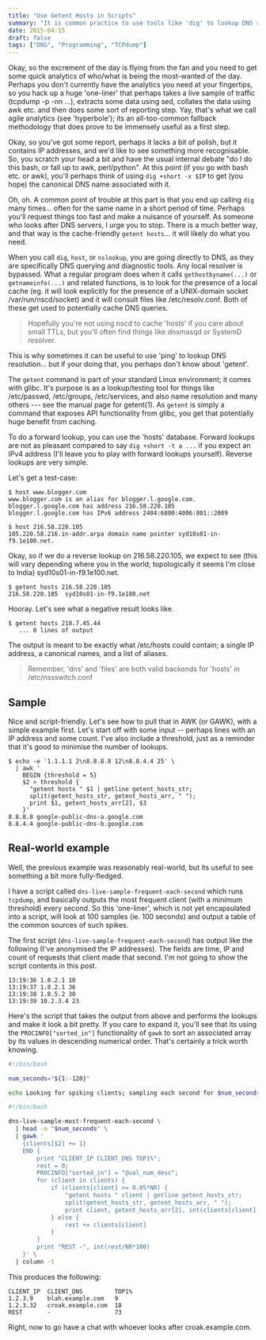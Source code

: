 ```yaml
---
title: "Use Getent Hosts in Scripts"
summary: "It is common practice to use tools like 'dig' to lookup DNS results, but this has very bad performance. If you just need to lookup a name or address, there's an easier, friendly way."
date: 2015-04-15
draft: false
tags: ["DNS", "Programming", "TCPdump"]
---
```


Okay, so the excrement of the day is flying from the fan and you need to get some quick analytics of who/what is being the most-wanted of the day. Perhaps you don't currently have the analytics you need at your fingertips, so you hack up a huge 'one-liner' that perhaps takes a live sample of traffic (tcpdump -p -nn ...), extracts some data using sed, collates the data using awk etc. and then does some sort of reporting step. Yay, that's what we call agile analytics (see 'hyperbole'); its an all-too-common fallback methodology that does prove to be immensely useful as a first step.

Okay, so you've got some report, perhaps it lacks a bit of polish, but it contains IP addresses, and we'd like to see something more recognisable. So, you scratch your head a bit and have the usual internal debate "do I do this bash, or fall up to awk, perl/python". At this point (if you go with bash etc. or awk), you'll perhaps think of using `dig +short -x $IP` to get (you hope) the canonical DNS name associated with it.

Oh, oh. A common point of trouble at this part is that you end up calling `dig` many times... often for the same name in a short period of time. Perhaps you'll request things too fast and make a nuisance of yourself. As someone who looks after DNS servers, I urge you to stop. There is a much better way, and that way is the cache-friendly `getent hosts`... it will likely do what you need.

When you call `dig`, `host`, or `nslookup`, you are going directly to DNS, as they are specifically DNS querying and diagnostic tools. Any local resolver is bypassed. What a regular program does when it calls `gethostbyname(...)` or `getnameinfo(...)` and related functions, is to look for the presence of a local cache (eg. it will look explicitly for the presence of a UNIX-domain socket /var/run/nscd/socket) and it will consult files like /etc/resolv.conf. Both of these get used to potentially cache DNS queries.

> Hopefully you're not using nscd to cache 'hosts' if you care about small TTLs, but you'll often find things like dnsmasqd or SystemD resolver.

This is why sometimes it can be useful to use 'ping' to lookup DNS resolution... but if your doing that, you perhaps don't know about 'getent'.

The `getent` command is part of your standard Linux environment; it comes with glibc. It's purpose is as a lookup/testing tool for things like /etc/passwd, /etc/groups, /etc/services, and also name resolution and many others --- see the manual page for getent(1). As `getent` is simply a command that exposes API functionality from glibc, you get that potentially huge benefit from caching.

To do a forward lookup, you can use the 'hosts' database. Forward lookups are not as pleasant compared to say `dig +short -t a ...` if you expect an IPv4 address (I'll leave you to play with forward lookups yourself). Reverse lookups are very simple.

Let's get a test-case:

```bashsession
$ host www.blogger.com
www.blogger.com is an alias for blogger.l.google.com.
blogger.l.google.com has address 216.58.220.105
blogger.l.google.com has IPv6 address 2404:6800:4006:801::2009

$ host 216.58.220.105
105.220.58.216.in-addr.arpa domain name pointer syd10s01-in-f9.1e100.net.
```

Okay, so if we do a reverse lookup on 216.58.220.105, we expect to see (this will vary depending where you in the world; topologically it seems I'm close to India) syd10s01-in-f9.1e100.net.

```bashsession
$ getent hosts 216.58.220.105
216.58.220.105  syd10s01-in-f9.1e100.net
```

Hooray. Let's see what a negative result looks like.

```bashsession
$ getent hosts 210.7.45.44
   ... 0 lines of output
```

The output is meant to be exactly what /etc/hosts could contain; a single IP address, a canonical names, and a list of aliases.

> Remember, 'dns' and 'files' are both valid backends for 'hosts' in /etc/nssswitch.conf

## Sample

Nice and script-friendly. Let's see how to pull that in AWK (or GAWK), with a simple example first. Let's start off with some input -- perhaps lines with an IP address and some count. I've also include a threshold, just as a reminder that it's good to minimise the number of lookups.

```bashsession
$ echo -e '1.1.1.1 2\n8.8.8.8 12\n8.8.4.4 25' \
  | awk '
    BEGIN {threshold = 5}
    $2 > threshold {
      "getent hosts " $1 | getline getent_hosts_str;
      split(getent_hosts_str, getent_hosts_arr, " ");
      print $1, getent_hosts_arr[2], $3
    }'
8.8.8.8 google-public-dns-a.google.com
8.8.4.4 google-public-dns-b.google.com
```

## Real-world example

Well, the previous example was reasonably real-world, but its useful to see something a bit more fully-fledged.

I have a script called `dns-live-sample-frequent-each-second` which runs `tcpdump`, and basically outputs the most frequent client (with a minimum threshold) every second. So this 'one-liner', which is not yet encapsulated into a script, will look at 100 samples (ie. 100 seconds) and output a table of the common sources of such spikes.

The first script (`dns-live-sample-frequent-each-second`) has output like the following (I've anonymised the IP addresses). The fields are time, IP and count of requests that client made that second. I'm not going to show the script contents in this post.

```plain
13:19:36 1.8.2.1 10
13:19:37 1.8.2.1 36
13:19:38 1.8.5.2 30
13:19:39 10.2.3.4 23
```

Here's the script that takes the output from above and performs the lookups and make it look a bit pretty.
If you care to expand it, you'll see that its using the `PROCINFO["sorted_in"]` functionality of `gawk` to sort an associated array by its values in descending numerical order. That's certainly a trick worth knowing.

```bash
#!/bin/bash

num_seconds="${1:-120}"

echo Looking for spiking clients; sampling each second for $num_seconds seconds...

#!/bin/bash

dns-live-sample-most-frequent-each-second \
  | head -n "$num_seconds" \
  | gawk '
    {clients[$2] += 1}
    END {
        print "CLIENT_IP CLIENT_DNS TOP1%";
        rest = 0;
        PROCINFO["sorted_in"] = "@val_num_desc";
        for (client in clients) {
            if (clients[client] >= 0.05*NR) {
                "getent hosts " client | getline getent_hosts_str;
                split(getent_hosts_str, getent_hosts_arr, " ");
                print client, getent_hosts_arr[2], int(clients[client] / NR * 100)
            } else {
                rest += clients[client]
            }
        }
        print "REST -", int(rest/NR*100)
    }' \
  | column -t
```

This produces the following:

```plain
CLIENT_IP  CLIENT_DNS         TOP1%
1.2.3.9    blah.example.com   9
1.2.3.32   croak.example.com  18
REST       -                  73
```

Right, now to go have a chat with whoever looks after croak.example.com.

